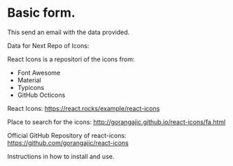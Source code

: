 # Basic form. 

This send an email with the data provided. 


Data for Next Repo of Icons:

React Icons is a repositori of the icons from:
- Font Awesome
- Material
- Typicons
- GitHub Octicons


React Icons: https://react.rocks/example/react-icons


Place to search for the icons: http://gorangajic.github.io/react-icons/fa.html


Official GitHub Repository of react-icons: 
https://github.com/gorangajic/react-icons

Instructions in how to install and use.